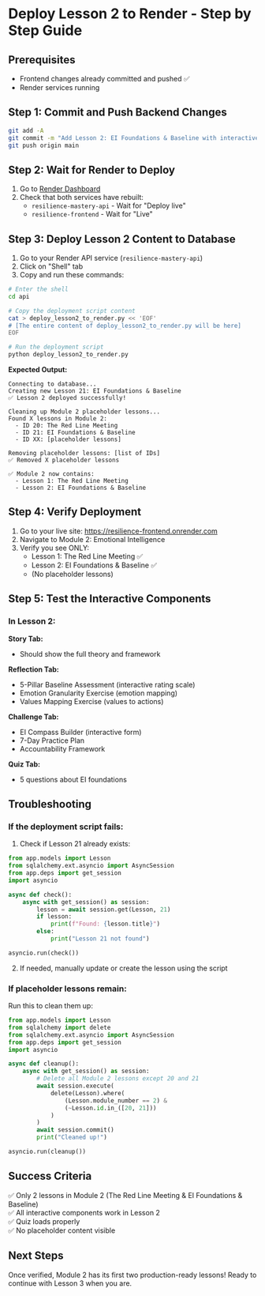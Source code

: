 # Deploy Lesson 2 to Render - Step by Step Guide

## Prerequisites
- Frontend changes already committed and pushed ✅
- Render services running

## Step 1: Commit and Push Backend Changes

```bash
git add -A
git commit -m "Add Lesson 2: EI Foundations & Baseline with interactive components"
git push origin main
```

## Step 2: Wait for Render to Deploy

1. Go to [Render Dashboard](https://dashboard.render.com)
2. Check that both services have rebuilt:
   - `resilience-mastery-api` - Wait for "Deploy live"
   - `resilience-frontend` - Wait for "Live"

## Step 3: Deploy Lesson 2 Content to Database

1. Go to your Render API service (`resilience-mastery-api`)
2. Click on "Shell" tab
3. Copy and run these commands:

```bash
# Enter the shell
cd api

# Copy the deployment script content
cat > deploy_lesson2_to_render.py << 'EOF'
# [The entire content of deploy_lesson2_to_render.py will be here]
EOF

# Run the deployment script
python deploy_lesson2_to_render.py
```

**Expected Output:**
```
Connecting to database...
Creating new Lesson 21: EI Foundations & Baseline
✅ Lesson 2 deployed successfully!

Cleaning up Module 2 placeholder lessons...
Found X lessons in Module 2:
  - ID 20: The Red Line Meeting
  - ID 21: EI Foundations & Baseline
  - ID XX: [placeholder lessons]

Removing placeholder lessons: [list of IDs]
✅ Removed X placeholder lessons

✅ Module 2 now contains:
  - Lesson 1: The Red Line Meeting
  - Lesson 2: EI Foundations & Baseline
```

## Step 4: Verify Deployment

1. Go to your live site: https://resilience-frontend.onrender.com
2. Navigate to Module 2: Emotional Intelligence
3. Verify you see ONLY:
   - Lesson 1: The Red Line Meeting ✅
   - Lesson 2: EI Foundations & Baseline ✅
   - (No placeholder lessons)

## Step 5: Test the Interactive Components

### In Lesson 2:

**Story Tab:**
- Should show the full theory and framework

**Reflection Tab:**
- 5-Pillar Baseline Assessment (interactive rating scale)
- Emotion Granularity Exercise (emotion mapping)
- Values Mapping Exercise (values to actions)

**Challenge Tab:**
- EI Compass Builder (interactive form)
- 7-Day Practice Plan
- Accountability Framework

**Quiz Tab:**
- 5 questions about EI foundations

## Troubleshooting

### If the deployment script fails:

1. Check if Lesson 21 already exists:
```python
from app.models import Lesson
from sqlalchemy.ext.asyncio import AsyncSession
from app.deps import get_session
import asyncio

async def check():
    async with get_session() as session:
        lesson = await session.get(Lesson, 21)
        if lesson:
            print(f"Found: {lesson.title}")
        else:
            print("Lesson 21 not found")

asyncio.run(check())
```

2. If needed, manually update or create the lesson using the script

### If placeholder lessons remain:

Run this to clean them up:
```python
from app.models import Lesson
from sqlalchemy import delete
from sqlalchemy.ext.asyncio import AsyncSession
from app.deps import get_session
import asyncio

async def cleanup():
    async with get_session() as session:
        # Delete all Module 2 lessons except 20 and 21
        await session.execute(
            delete(Lesson).where(
                (Lesson.module_number == 2) & 
                (~Lesson.id.in_([20, 21]))
            )
        )
        await session.commit()
        print("Cleaned up!")

asyncio.run(cleanup())
```

## Success Criteria

✅ Only 2 lessons in Module 2 (The Red Line Meeting & EI Foundations & Baseline)  
✅ All interactive components work in Lesson 2  
✅ Quiz loads properly  
✅ No placeholder content visible

## Next Steps

Once verified, Module 2 has its first two production-ready lessons! Ready to continue with Lesson 3 when you are.
